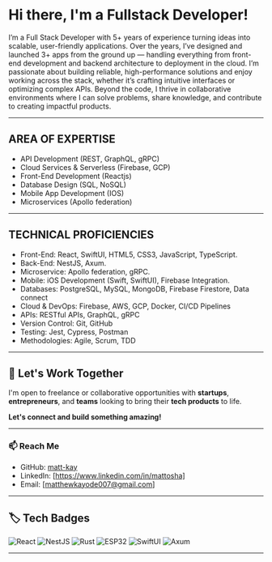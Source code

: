 
# Hi there, I'm a Fullstack  Developer!

I’m a Full Stack Developer with 5+ years of experience turning ideas into scalable, user-friendly applications. Over the years, I’ve designed and launched 3+ apps from the ground up — handling everything from front-end development and backend architecture to deployment in the cloud. I’m passionate about building reliable, high-performance solutions and enjoy working across the stack, whether it’s crafting intuitive interfaces or optimizing complex APIs. Beyond the code, I thrive in collaborative environments where I can solve problems, share knowledge, and contribute to creating impactful products.

---

## AREA OF EXPERTISE
- API Development (REST, GraphQL, gRPC)
- Cloud Services & Serverless (Firebase, GCP)
- Front-End Development (Reactjs)
- Database Design (SQL, NoSQL)
- Mobile App Development (IOS)
- Microservices (Apollo federation)

---

## TECHNICAL PROFICIENCIES
- Front-End: React, SwiftUI, HTML5, CSS3, JavaScript, TypeScript.
- Back-End: NestJS, Axum.
- Microservice: Apollo federation, gRPC.
- Mobile: iOS Development (Swift, SwiftUI), Firebase Integration.
- Databases: PostgreSQL, MySQL, MongoDB, Firebase Firestore, Data connect
- Cloud & DevOps: Firebase, AWS, GCP, Docker, CI/CD Pipelines
- APIs: RESTful APIs, GraphQL, gRPC
- Version Control: Git, GitHub
- Testing: Jest, Cypress, Postman
- Methodologies: Agile, Scrum, TDD

---

## 🤝 Let's Work Together
I'm open to freelance or collaborative opportunities with **startups**, **entrepreneurs**, and **teams** looking to bring their **tech products** to life.

**Let's connect and build something amazing!**

---

### 📫 Reach Me
- GitHub: [matt-kay](https://github.com/matt-kay)
- LinkedIn: [https://www.linkedin.com/in/mattosha]
- Email: [matthewkayode007@gmail.com]

---
## 🏷️ Tech Badges

![React](https://img.shields.io/badge/React-20232A?style=for-the-badge&logo=react&logoColor=61DAFB)
![NestJS](https://img.shields.io/badge/NestJS-E0234E?style=for-the-badge&logo=nestjs&logoColor=white)
![Rust](https://img.shields.io/badge/Rust-000000?style=for-the-badge&logo=rust&logoColor=white)
![ESP32](https://img.shields.io/badge/ESP--IDF-FFDD00?style=for-the-badge&logo=espressif&logoColor=black)
![SwiftUI](https://img.shields.io/badge/SwiftUI-FA7343?style=for-the-badge&logo=swift&logoColor=white)
![Axum](https://img.shields.io/badge/Axum-Rusty?style=for-the-badge&logo=rust&logoColor=white&color=orange)

---
